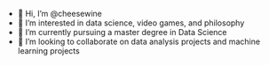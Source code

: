 - 👋 Hi, I’m @cheesewine
- 👀 I’m interested in data science, video games, and philosophy
- 🌱 I’m currently pursuing a master degree in Data Science
- 💞️ I’m looking to collaborate on data analysis projects and machine learning projects


<!---
cheesewine/cheesewine is a ✨ special ✨ repository because its `README.md` (this file) appears on your GitHub profile.
You can click the Preview link to take a look at your changes.
--->
